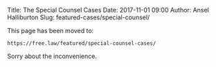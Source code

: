 Title: The Special Counsel Cases
Date: 2017-11-01 09:00
Author: Ansel Halliburton
Slug: featured-cases/special-counsel/


This page has been moved to: 

    https://free.law/featured/special-counsel-cases/

Sorry about the inconvenience.
